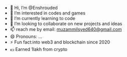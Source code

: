 - 👋 Hi, I’m @Enshrouded
- 👀 I’m interested in codes and games
- 🌱 I’m currently learning to code
- 💞️ I’m looking to collaborate on new projects and ideas
- 📫 reach me by email: muzammilsyed640@gmail.com
- 😄 Pronouns: ...
- ⚡ Fun fact:into web3 and blockchain since 2020
- 💵 Earned 1lakh from crypto

<!---
Enshrouded/Enshrouded is a ✨ special ✨ repository because its `README.md` (this file) appears on your GitHub profile.
You can click the Preview link to take a look at your changes.
--->
